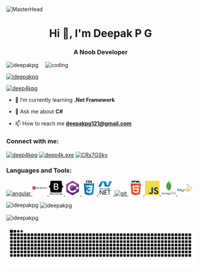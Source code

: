 ![MasterHead](https://media.giphy.com/media/aNqEFrYVnsS52/giphy.gif)


<h1 align="center">Hi 👋, I'm Deepak P G</h1>
<h3 align="center">A Noob Developer</h3>
<img align="right" alt="coding" width="400" src="https://media.giphy.com/media/3oKIPnAiaMCws8nOsE/giphy.gif">

<p align="left"> <img src="https://komarev.com/ghpvc/?username=ideepakpg&label=Profile%20views&color=0e75b6&style=flat" alt="ideepakpg" /> </p>

<p align="left"> <a href="https://github.com/ryo-ma/github-profile-trophy"><img src="https://github-profile-trophy.vercel.app/?username=ideepakpg" alt="ideepakpg" /></a> </p>

<p align="left"> <a href="https://twitter.com/deep4kpg" target="blank"><img src="https://img.shields.io/twitter/follow/deep4kpg?logo=twitter&style=for-the-badge" alt="deep4kpg" /></a> </p>

- 🌱 I’m currently learning **.Net Framework**

- 💬 Ask me about **C#**

- 📫 How to reach me **deepakpg121@gmail.com**

<h3 align="left">Connect with me:</h3>
<p align="left">
<a href="https://twitter.com/deep4kpg" target="blank"><img align="center" src="https://raw.githubusercontent.com/rahuldkjain/github-profile-readme-generator/master/src/images/icons/Social/twitter.svg" alt="deep4kpg" height="30" width="40" /></a>
<a href="https://instagram.com/deep4k.exe" target="blank"><img align="center" src="https://raw.githubusercontent.com/rahuldkjain/github-profile-readme-generator/master/src/images/icons/Social/instagram.svg" alt="deep4k.exe" height="30" width="40" /></a>
<a href="https://discord.gg/CRx7GSky" target="blank"><img align="center" src="https://raw.githubusercontent.com/rahuldkjain/github-profile-readme-generator/master/src/images/icons/Social/discord.svg" alt="CRx7GSky" height="30" width="40" /></a>
</p>

<h3 align="left">Languages and Tools:</h3>
<p align="left"> <a href="https://angular.io" target="_blank" rel="noreferrer"> <img src="https://angular.io/assets/images/logos/angular/angular.svg" alt="angular" width="40" height="40"/> </a> <a href="https://angular.io" target="_blank" rel="noreferrer"> <img src="https://raw.githubusercontent.com/devicons/devicon/master/icons/angularjs/angularjs-original-wordmark.svg" alt="angularjs" width="40" height="40"/> </a> <a href="https://getbootstrap.com" target="_blank" rel="noreferrer"> <img src="https://raw.githubusercontent.com/devicons/devicon/master/icons/bootstrap/bootstrap-plain-wordmark.svg" alt="bootstrap" width="40" height="40"/> </a> <a href="https://www.w3schools.com/cs/" target="_blank" rel="noreferrer"> <img src="https://raw.githubusercontent.com/devicons/devicon/master/icons/csharp/csharp-original.svg" alt="csharp" width="40" height="40"/> </a> <a href="https://www.w3schools.com/css/" target="_blank" rel="noreferrer"> <img src="https://raw.githubusercontent.com/devicons/devicon/master/icons/css3/css3-original-wordmark.svg" alt="css3" width="40" height="40"/> </a> <a href="https://dotnet.microsoft.com/" target="_blank" rel="noreferrer"> <img src="https://raw.githubusercontent.com/devicons/devicon/master/icons/dot-net/dot-net-original-wordmark.svg" alt="dotnet" width="40" height="40"/> </a> <a href="https://git-scm.com/" target="_blank" rel="noreferrer"> <img src="https://www.vectorlogo.zone/logos/git-scm/git-scm-icon.svg" alt="git" width="40" height="40"/> </a> <a href="https://www.w3.org/html/" target="_blank" rel="noreferrer"> <img src="https://raw.githubusercontent.com/devicons/devicon/master/icons/html5/html5-original-wordmark.svg" alt="html5" width="40" height="40"/> </a> <a href="https://developer.mozilla.org/en-US/docs/Web/JavaScript" target="_blank" rel="noreferrer"> <img src="https://raw.githubusercontent.com/devicons/devicon/master/icons/javascript/javascript-original.svg" alt="javascript" width="40" height="40"/> </a> <a href="https://www.mongodb.com/" target="_blank" rel="noreferrer"> <img src="https://raw.githubusercontent.com/devicons/devicon/master/icons/mongodb/mongodb-original-wordmark.svg" alt="mongodb" width="40" height="40"/> </a> <a href="https://www.mysql.com/" target="_blank" rel="noreferrer"> <img src="https://raw.githubusercontent.com/devicons/devicon/master/icons/mysql/mysql-original-wordmark.svg" alt="mysql" width="40" height="40"/> </a> </p>

<p><img align="left" src="https://github-readme-stats.vercel.app/api/top-langs?username=ideepakpg&show_icons=true&locale=en&layout=compact" alt="ideepakpg" /></p>

<p>&nbsp;<img align="center" src="https://github-readme-stats.vercel.app/api?username=ideepakpg&show_icons=true&locale=en" alt="ideepakpg" /></p>

<p><img align="center" src="https://github-readme-streak-stats.herokuapp.com/?user=ideepakpg&" alt="ideepakpg" /></p>

![](https://github.com/BEPb/BEPb/blob/output/github-contribution-grid-snake.svg)


